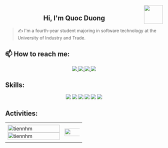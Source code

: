 <img align="right" width="60" src="https://github.com/quocduong2903.png" />

<h2 align="center">Hi, I'm Quoc Duong</h2>

> ✍ I'm a fourth-year student majoring in software technology at the University of Industry and Trade.


## 📫 How to reach me:

<p align="center">
  <a href="https://www.facebook.com/profile.php?id=100010980677579" alt="Facebook">
    <img src="https://img.icons8.com/fluent/48/000000/facebook-new.png" target="_blank" />
  </a> 
  <a href="https://github.com/quocduong2903" alt="Github">
    <img src="https://img.icons8.com/fluent/48/000000/github.png"/>
  </a>
  <a href="https://www.instagram.com/_ng.quocduong_/" alt="Instagram" target="_blank" >
    <img src="https://img.icons8.com/?size=48&id=Xy10Jcu1L2Su&format=png&color=000000"/>
  </a>
  <a href="https://www.tiktok.com/@duongne2903" alt="Tiktok" target="_blank" >
    <img src="https://img.icons8.com/?size=48&id=118640&format=png&color=000000"/>
  </a>
</p>

## Skills:
<p align="center">
  <img src="https://img.icons8.com/?size=48&id=13679&format=png&color=000000"/>
  <img src="https://img.icons8.com/color/48/000000/microsoft-sql-server.png"/>
  <img src="https://img.icons8.com/?size=48&id=4djt356tq8UO&format=png&color=000000"/>
  <img src="https://img.icons8.com/?size=48&id=0M5adtqhEjN5&format=png&color=000000"/>
  <img src="https://img.icons8.com/?size=48&id=9OGIyU8hrxW5&format=png&color=000000"/>
  <img src="https://img.icons8.com/?size=48&id=ezj3zaVtImPg&format=png&color=000000"/>
</p>

## Activities:

<table style="width:100%;">
  <tr>
    <td>
      <img src="https://github-readme-stats.vercel.app/api/top-langs/?username=quocduong2903&bg_color=FFFFFF00&text_color=179fa3&layout=compact&hide=CSS&langs_count=10&custom_title=Top%20ngôn%20ngữ%20được%20dùng" alt="tiennhm" width="100%"/>
      <img src="https://github-readme-stats.vercel.app/api?username=quocduong2903&bg_color=FFFFFF00&text_color=179fa3&show_icons=true&count_private=true&include_all_commits=true&custom_title=Hoạt%20động%20trên%20Github" alt="tiennhm" width="100%"/>
    </td>
    <td>
      <p align="center"> 
        <img src="https://media.tenor.com/-UygBh3nnfEAAAAC/coding.gif" alt="dev" width="430%"/>
      </p>
    </td>
  </tr>
</table>

